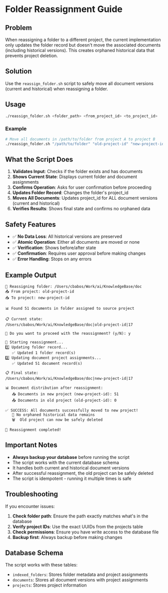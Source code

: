 # Folder Reassignment Guide

## Problem

When reassigning a folder to a different project, the current implementation only updates the folder record but doesn't move the associated documents (including historical versions). This creates orphaned historical data that prevents project deletion.

## Solution

Use the `reassign_folder.sh` script to safely move all document versions (current and historical) when reassigning a folder.

## Usage

```bash
./reassign_folder.sh <folder_path> <from_project_id> <to_project_id>
```

### Example

```bash
# Move all documents in /path/to/folder from project A to project B
./reassign_folder.sh "/path/to/folder" "old-project-id" "new-project-id"
```

## What the Script Does

1. **Validates Input**: Checks if the folder exists and has documents
2. **Shows Current State**: Displays current folder and document assignments
3. **Confirms Operation**: Asks for user confirmation before proceeding
4. **Updates Folder Record**: Changes the folder's project_id
5. **Moves All Documents**: Updates project_id for ALL document versions (current and historical)
6. **Verifies Results**: Shows final state and confirms no orphaned data

## Safety Features

- ✅ **No Data Loss**: All historical versions are preserved
- ✅ **Atomic Operation**: Either all documents are moved or none
- ✅ **Verification**: Shows before/after state
- ✅ **Confirmation**: Requires user approval before making changes
- ✅ **Error Handling**: Stops on any errors

## Example Output

```
🔄 Reassigning folder: /Users/cbabos/Work/ai/KnowledgeBase/doc
📤 From project: old-project-id
📥 To project: new-project-id

📊 Found 51 documents in folder assigned to source project

📋 Current state:
/Users/cbabos/Work/ai/KnowledgeBase/doc|old-project-id|17

🤔 Do you want to proceed with the reassignment? (y/N): y

🔄 Starting reassignment...
1️⃣ Updating folder record...
   ✅ Updated 1 folder record(s)
2️⃣ Updating document project assignments...
   ✅ Updated 51 document record(s)

📋 Final state:
/Users/cbabos/Work/ai/KnowledgeBase/doc|new-project-id|17

📊 Document distribution after reassignment:
   📥 Documents in new project (new-project-id): 51
   📤 Documents in old project (old-project-id): 0

✅ SUCCESS: All documents successfully moved to new project!
   🎯 No orphaned historical data remains
   🗑️  Old project can now be safely deleted

🏁 Reassignment completed!
```

## Important Notes

- **Always backup your database** before running the script
- The script works with the current database schema
- It handles both current and historical document versions
- After successful reassignment, the old project can be safely deleted
- The script is idempotent - running it multiple times is safe

## Troubleshooting

If you encounter issues:

1. **Check folder path**: Ensure the path exactly matches what's in the database
2. **Verify project IDs**: Use the exact UUIDs from the projects table
3. **Check permissions**: Ensure you have write access to the database file
4. **Backup first**: Always backup before making changes

## Database Schema

The script works with these tables:

- `indexed_folders`: Stores folder metadata and project assignments
- `documents`: Stores all document versions with project assignments
- `projects`: Stores project information
